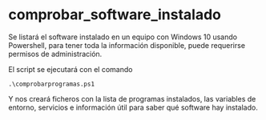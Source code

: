 # comprobar_software_instalado
Se listará el software instalado en un equipo con Windows 10 usando Powershell, para tener
toda la información disponible, puede requerirse permisos de administración.

El script se ejecutará con el comando

```.\comprobarprogramas.ps1```

Y nos creará ficheros con la lista de programas instalados, las variables de entorno, servicios e información útil para
saber qué software hay instalado.
